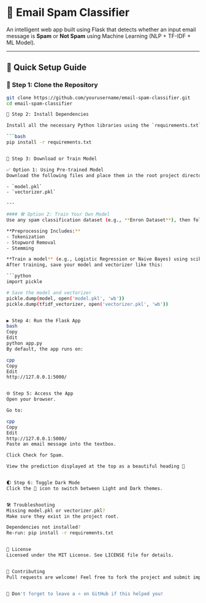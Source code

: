 # 📧 Email Spam Classifier

An intelligent web app built using Flask that detects whether an input email message is **Spam** or **Not Spam** using Machine Learning (NLP + TF-IDF + ML Model).

---

## 🚀 Quick Setup Guide

### 📌 Step 1: Clone the Repository

```bash
git clone https://github.com/yourusername/email-spam-classifier.git
cd email-spam-classifier

🧰 Step 2: Install Dependencies

Install all the necessary Python libraries using the `requirements.txt` file:

```bash
pip install -r requirements.txt


📂 Step 3: Download or Train Model

✅ Option 1: Using Pre-trained Model
Download the following files and place them in the root project directory:

- `model.pkl`  
- `vectorizer.pkl`

---

#### 🛠️ Option 2: Train Your Own Model
Use any spam classification dataset (e.g., **Enron Dataset**), then follow these steps:

**Preprocessing Includes:**
- Tokenization  
- Stopword Removal  
- Stemming  

**Train a model** (e.g., Logistic Regression or Naive Bayes) using scikit-learn.  
After training, save your model and vectorizer like this:

```python
import pickle

# Save the model and vectorizer
pickle.dump(model, open('model.pkl', 'wb'))
pickle.dump(tfidf_vectorizer, open('vectorizer.pkl', 'wb'))


▶️ Step 4: Run the Flask App
bash
Copy
Edit
python app.py
By default, the app runs on:

cpp
Copy
Edit
http://127.0.0.1:5000/


🌐 Step 5: Access the App
Open your browser.

Go to:

cpp
Copy
Edit
http://127.0.0.1:5000/
Paste an email message into the textbox.

Click Check for Spam.

View the prediction displayed at the top as a beautiful heading 🎯


🌓 Step 6: Toggle Dark Mode
Click the 🌙 icon to switch between Light and Dark themes.


🛠 Troubleshooting
Missing model.pkl or vectorizer.pkl?
Make sure they exist in the project root.

Dependencies not installed?
Re-run: pip install -r requirements.txt


🪪 License
Licensed under the MIT License. See LICENSE file for details.


🤝 Contributing
Pull requests are welcome! Feel free to fork the project and submit improvements.


🌟 Don't forget to leave a ⭐ on GitHub if this helped you!
